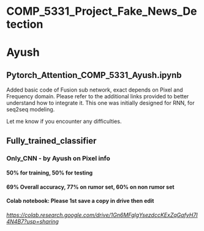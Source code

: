 # COMP_5331_Project_Fake_News_Detection

# Ayush

## Pytorch_Attention_COMP_5331_Ayush.ipynb

Added basic code of Fusion sub network, exact depends on Pixel and Frequency domain. Please refer to the additional links provided to better understand how to integrate it. This one was initially designed for RNN, for seq2seq modeling.

Let me know if you encounter any difficulties.

## Fully_trained_classifier

### Only_CNN - by Ayush on Pixel info
#### 50% for training, 50% for testing
#### 69% Overall accuracy, 77% on rumor set, 60% on non rumor set
#### Colab notebook: Please 1st save a copy in drive then edit

###### https://colab.research.google.com/drive/1Gn6MFglgYsezdccKExZqGafvH7I4N4B7?usp=sharing

